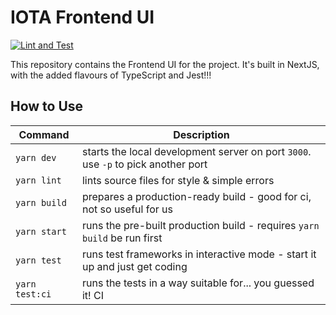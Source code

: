 # IOTA Frontend UI

[![Lint and Test](https://github.com/scc331-iot-grp5/iota-frontend-ui/actions/workflows/lint-and-test.yml/badge.svg?branch=main)](https://github.com/scc331-iot-grp5/iota-frontend-ui/actions/workflows/lint-and-test.yml)

This repository contains the Frontend UI for the project. It's built in NextJS, with the added
flavours of TypeScript and Jest!!!

## How to Use

| Command        | Description                                                                       |
| -------------- | --------------------------------------------------------------------------------- |
| `yarn dev`     | starts the local development server on port `3000`. use `-p` to pick another port |
| `yarn lint`    | lints source files for style & simple errors                                      |
| `yarn build`   | prepares a production-ready build - good for ci, not so useful for us             |
| `yarn start`   | runs the pre-built production build - requires `yarn build` be run first          |
| `yarn test`    | runs test frameworks in interactive mode - start it up and just get coding        |
| `yarn test:ci` | runs the tests in a way suitable for... you guessed it! CI                        |

